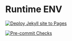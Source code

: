 # Runtime ENV

[![Deploy Jekyll site to Pages](https://github.com/mfenerich/runtime-env-blog/actions/workflows/jekyll.yml/badge.svg)](https://github.com/mfenerich/runtime-env-blog/actions/workflows/jekyll.yml)

[![Pre-commit Checks](https://github.com/mfenerich/runtime-env-blog/actions/workflows/pre-commit.yml/badge.svg)](https://github.com/mfenerich/runtime-env-blog/actions/workflows/pre-commit.yml)

